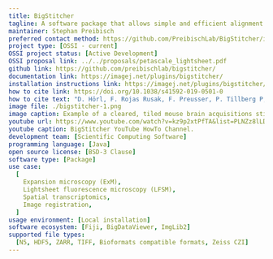 ```yaml
---
title: BigStitcher
tagline: A software package that allows simple and efficient alignment of multi-tile and multi-angle image datasets, for example acquired by lightsheet, widefield or confocal microscopes.
maintainer: Stephan Preibisch
preferred contact method: https://github.com/PreibischLab/BigStitcher/issues
project type: [OSSI - current]
OSSI project status: [Active Development]
OSSI proposal link: ../../proposals/petascale_lightsheet.pdf
github link: https://github.com/preibischlab/bigstitcher/
documentation link: https://imagej.net/plugins/bigstitcher/
installation instructions link: https://imagej.net/plugins/bigstitcher/#download
how to cite link: https://doi.org/10.1038/s41592-019-0501-0
how to cite text: "D. Hörl, F. Rojas Rusak, F. Preusser, P. Tillberg P, N. Randel, R.K. Chhetri, A. Cardona, P.J. Keller, H. Harz, H. Leonhardt, M. Treier & S. Preibisch, Nature Methods 16, 870–874 (2019)."
image file: ./bigstitcher-1.png
image caption: Example of a cleared, tiled mouse brain acquisitions stitched with BigStitcher
youtube url: https://www.youtube.com/watch?v=kz9p2xtPfTA&list=PLNZz8lLDpAeVOeAmQWMrKGOeB3vv28yJE&index=7
youtube caption: BigStitcher YouTube HowTo Channel.
development team: [Scientific Computing Software]
programming language: [Java]
open source license: [BSD-3 Clause]
software type: [Package]
use case:
  [
    Expansion microscopy (ExM),
    Lightsheet fluorescence microscopy (LFSM),
    Spatial transcriptomics,
    Image registration,
  ]
usage environment: [Local installation]
software ecosystem: [Fiji, BigDataViewer, ImgLib2]
supported file types:
  [N5, HDF5, ZARR, TIFF, Bioformats compatible formats, Zeiss CZI]
---
```

